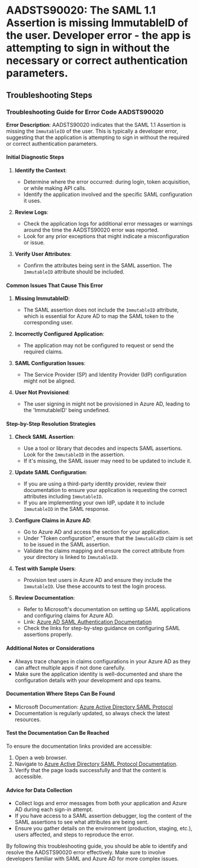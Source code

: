 
# AADSTS90020: The SAML 1.1 Assertion is missing ImmutableID of the user. Developer error - the app is attempting to sign in without the necessary or correct authentication parameters.


## Troubleshooting Steps
### Troubleshooting Guide for Error Code AADSTS90020

**Error Description**: AADSTS90020 indicates that the SAML 1.1 Assertion is missing the `ImmutableID` of the user. This is typically a developer error, suggesting that the application is attempting to sign in without the required or correct authentication parameters.

#### Initial Diagnostic Steps
1. **Identify the Context**:
   - Determine where the error occurred: during login, token acquisition, or while making API calls.
   - Identify the application involved and the specific SAML configuration it uses.

2. **Review Logs**:
   - Check the application logs for additional error messages or warnings around the time the AADSTS90020 error was reported.
   - Look for any prior exceptions that might indicate a misconfiguration or issue.

3. **Verify User Attributes**:
   - Confirm the attributes being sent in the SAML assertion. The `ImmutableID` attribute should be included.

#### Common Issues That Cause This Error
1. **Missing ImmutableID**:
   - The SAML assertion does not include the `ImmutableID` attribute, which is essential for Azure AD to map the SAML token to the corresponding user.

2. **Incorrectly Configured Application**:
   - The application may not be configured to request or send the required claims.

3. **SAML Configuration Issues**:
   - The Service Provider (SP) and Identity Provider (IdP) configuration might not be aligned.

4. **User Not Provisioned**:
   - The user signing in might not be provisioned in Azure AD, leading to the 'ImmutableID' being undefined.

#### Step-by-Step Resolution Strategies
1. **Check SAML Assertion**:
   - Use a tool or library that decodes and inspects SAML assertions. Look for the `ImmutableID` in the assertion.
   - If it's missing, the SAML issuer may need to be updated to include it.

2. **Update SAML Configuration**:
   - If you are using a third-party identity provider, review their documentation to ensure your application is requesting the correct attributes including `ImmutableID`.
   - If you are implementing your own IdP, update it to include `ImmutableID` in the SAML response.

3. **Configure Claims in Azure AD**:
   - Go to Azure AD and access the section for your application.
   - Under "Token configuration", ensure that the `ImmutableID` claim is set to be issued in the SAML assertion.
   - Validate the claims mapping and ensure the correct attribute from your directory is linked to `ImmutableID`.

4. **Test with Sample Users**:
   - Provision test users in Azure AD and ensure they include the `ImmutableID`. Use these accounts to test the login process.
   
5. **Review Documentation**:
   - Refer to Microsoft's documentation on setting up SAML applications and configuring claims for Azure AD.
   - Link: [Azure AD SAML Authentication Documentation](https://learn.microsoft.com/en-us/azure/active-directory/develop/active-directory-protocols-saml)
   - Check the links for step-by-step guidance on configuring SAML assertions properly.

#### Additional Notes or Considerations
- Always trace changes in claims configurations in your Azure AD as they can affect multiple apps if not done carefully.
- Make sure the application identity is well-documented and share the configuration details with your development and ops teams.

#### Documentation Where Steps Can Be Found
- Microsoft Documentation: [Azure Active Directory SAML Protocol](https://learn.microsoft.com/en-us/azure/active-directory/develop/active-directory-protocols-saml)
- Documentation is regularly updated, so always check the latest resources.

#### Test the Documentation Can Be Reached
To ensure the documentation links provided are accessible:
1. Open a web browser.
2. Navigate to [Azure Active Directory SAML Protocol Documentation](https://learn.microsoft.com/en-us/azure/active-directory/develop/active-directory-protocols-saml).
3. Verify that the page loads successfully and that the content is accessible.

#### Advice for Data Collection
- Collect logs and error messages from both your application and Azure AD during each sign-in attempt.
- If you have access to a SAML assertion debugger, log the content of the SAML assertions to see what attributes are being sent.
- Ensure you gather details on the environment (production, staging, etc.), users affected, and steps to reproduce the error.

By following this troubleshooting guide, you should be able to identify and resolve the AADSTS90020 error effectively. Make sure to involve developers familiar with SAML and Azure AD for more complex issues.